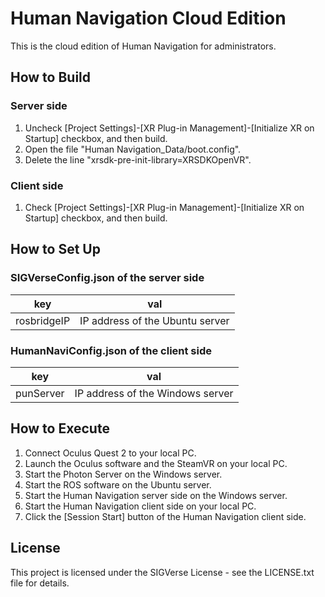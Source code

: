 # Human Navigation Cloud Edition

This is the cloud edition of Human Navigation for administrators.

## How to Build

### Server side
1. Uncheck [Project Settings]-[XR Plug-in Management]-[Initialize XR on Startup] checkbox, and then build.
1. Open the file "Human Navigation_Data/boot.config".
1. Delete the line "xrsdk-pre-init-library=XRSDKOpenVR".

### Client side
1. Check [Project Settings]-[XR Plug-in Management]-[Initialize XR on Startup] checkbox, and then build.

## How to Set Up

### SIGVerseConfig.json of the server side

| key | val|
| --- | --- |
| rosbridgeIP | IP address of the Ubuntu server |

### HumanNaviConfig.json of the client side

| key | val|
| --- | --- |
| punServer | IP address of the Windows server |

## How to Execute

1. Connect Oculus Quest 2 to your local PC.
1. Launch the Oculus software and the SteamVR on your local PC.
1. Start the Photon Server on the Windows server.
1. Start the ROS software on the Ubuntu server.
1. Start the Human Navigation server side on the Windows server.
1. Start the Human Navigation client side on your local PC.
1. Click the [Session Start] button of the Human Navigation client side.

## License

This project is licensed under the SIGVerse License - see the LICENSE.txt file for details.
